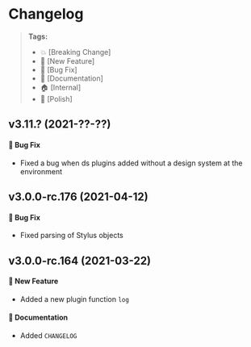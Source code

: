 Changelog
=========

> **Tags:**
> - :boom:       [Breaking Change]
> - :rocket:     [New Feature]
> - :bug:        [Bug Fix]
> - :memo:       [Documentation]
> - :house:      [Internal]
> - :nail_care:  [Polish]

## v3.11.? (2021-??-??)

#### :bug: Bug Fix

* Fixed a bug when ds plugins added without a design system at the environment

## v3.0.0-rc.176 (2021-04-12)

#### :bug: Bug Fix

* Fixed parsing of Stylus objects

## v3.0.0-rc.164 (2021-03-22)

#### :rocket: New Feature

* Added a new plugin function `log`

#### :memo: Documentation

* Added `CHANGELOG`
